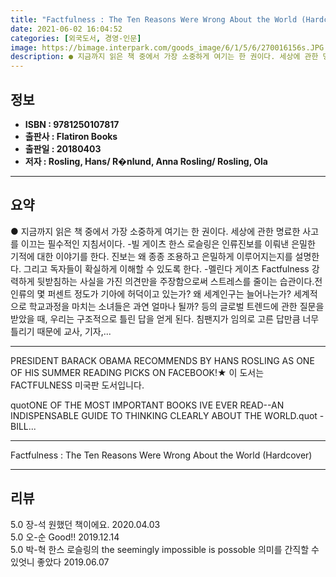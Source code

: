 ```yaml
---
title: "Factfulness : The Ten Reasons Were Wrong About the World (Hardcover)"
date: 2021-06-02 16:04:52
categories: [외국도서, 경영-인문]
image: https://bimage.interpark.com/goods_image/6/1/5/6/270016156s.JPG
description: ● 지금까지 읽은 책 중에서 가장 소중하게 여기는 한 권이다. 세상에 관한 명료한 사고를 이끄는 필수적인 지침서이다. -빌 게이츠 한스 로슬링은 인류진보를 이뤄낸 은밀한 기적에 대한 이야기를 한다. 진보는 왜 종종 조용하고 은밀하게 이루어지는지를 설명한다. 그리고 독자들이 확실하게 이
---
```


## **정보**

- **ISBN : 9781250107817**
- **출판사 : Flatiron Books**
- **출판일 : 20180403**
- **저자 : Rosling, Hans/ R�nlund, Anna Rosling/ Rosling, Ola**

------



## **요약**

●  지금까지 읽은 책 중에서 가장 소중하게 여기는 한 권이다. 세상에 관한 명료한 사고를 이끄는 필수적인 지침서이다. -빌 게이츠 한스 로슬링은 인류진보를 이뤄낸 은밀한 기적에 대한 이야기를 한다. 진보는 왜 종종 조용하고 은밀하게 이루어지는지를 설명한다. 그리고 독자들이 확실하게 이해할 수 있도록 한다. -멜린다 게이츠 Factfulness 강력하게 뒷받침하는 사실을 가진 의견만을 주장함으로써 스트레스를 줄이는 습관이다.전인류의 몇 퍼센트 정도가 기아에 허덕이고 있는가? 왜 세계인구는 늘어나는가? 세계적으로 학교과정을 마치는 소녀들은 과연 얼마나 될까? 등의 글로벌 트렌드에 관한 질문을 받았을 때, 우리는 구조적으로 틀린 답을 얻게 된다. 침팬지가 임의로 고른 답만큼 너무 틀리기 때문에 교사, 기자,...

------

PRESIDENT BARACK OBAMA RECOMMENDS  BY HANS ROSLING AS ONE OF HIS SUMMER READING PICKS ON FACEBOOK!★ 이 도서는 FACTFULNESS 미국판 도서입니다.


quotONE OF THE MOST IMPORTANT BOOKS IVE EVER READ--AN INDISPENSABLE GUIDE TO THINKING CLEARLY ABOUT THE WORLD.quot - BILL... 

------


Factfulness : The Ten Reasons Were Wrong About the World (Hardcover) 

------


## **리뷰** 

5.0 장-석 원했던 책이에요. 2020.04.03 <br/>5.0 오-순 Good!! 2019.12.14 <br/>5.0 박-혁 한스 로슬링의 the seemingly impossible is possoble 의미를 간직할 수 있엇니 좋았다 2019.06.07 <br/>